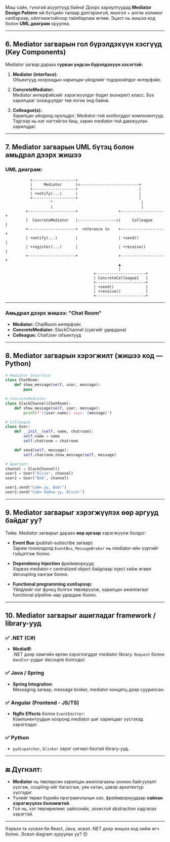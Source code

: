 Маш сайн, гүнзгий асуултууд байна! Доорх хариултуудад **Mediator Design Pattern**-ий бүтцийн талаар дэлгэрэнгүй, монгол + англи холимог хэлбэрээр, ойлгомжтойгоор тайлбарлаж өглөө. Эцэст нь жишээ код болон **UML диаграм** оруулна.

---

## **6. Mediator загварын гол бүрэлдэхүүн хэсгүүд (Key Components)**

Mediator загвар дараах **гурван үндсэн бүрэлдэхүүн хэсэгтэй:**

1. **Mediator (interface):**  
   Объектууд хоорондын харилцан үйлдлийг тодорхойлдог интерфэйс.

2. **ConcreteMediator:**  
   Mediator интерфэйсийг хэрэгжүүлдэг бодит (конкрет) класс. Бүх харилцааг зохицуулдаг төв логик энд байна.

3. **Colleague(s):**  
   Харилцан үйлдэлд оролцдог, Mediator-той холбогддог компонентууд. Тэдгээр нь нэг нэгтэйгээ биш, харин mediator-той дамжуулан харилцдаг.

---

## **7. Mediator загварын UML бүтэц болон амьдрал дээрх жишээ**

### **UML диаграм:**

```plaintext
           +-------------------+
           |     Mediator      |<--------------------------+
           +-------------------+                           |
           | +notify(...)      |                           |
           +-------------------+                           |
                    ^                                       |
                    |                                       |
         +---------------------+                  +-------------------+
         |  ConcreteMediator   |----------------->|     Colleague     |
         +---------------------+  reference to    +-------------------+
         | +notify(...)        |                  | +send()           |
         | +register(...)      |                  | +receive()        |
         +---------------------+                  +-------------------+
                                                  ▲
                                                  |
                                       +----------------------+
                                       | ConcreteColleague1   |
                                       +----------------------+
                                       | +send()              |
                                       | +receive()           |
                                       +----------------------+

```

---

### **Амьдрал дээрх жишээ: "Chat Room"**

- **Mediator:** ChatRoom интерфэйс
- **ConcreteMediator:** SlackChannel (сувгийг удирдана)
- **Colleague:** ChatUser объектууд

---

## **8. Mediator загварын хэрэгжилт (жишээ код — Python)**

```python
# Mediator Interface
class ChatRoom:
    def show_message(self, user, message):
        pass

# ConcreteMediator
class SlackChannel(ChatRoom):
    def show_message(self, user, message):
        print(f"[{user.name}] says: {message}")

# Colleague
class User:
    def __init__(self, name, chatroom):
        self.name = name
        self.chatroom = chatroom

    def send(self, message):
        self.chatroom.show_message(self, message)

# Ашиглалт
channel = SlackChannel()
user1 = User("Alice", channel)
user2 = User("Bob", channel)

user1.send("Сайн уу, Bob!")
user2.send("Сайн байна уу, Alice!")
```

---

## **9. Mediator загварыг хэрэгжүүлэх өөр аргууд байдаг уу?**

Тийм. Mediator загварыг дараах **өөр аргаар** хэрэгжүүлж болдог:

- **Event Bus** (publish-subscribe загвар):  
  Зарим тохиолдолд `EventBus`, `MessageBroker` нь mediator-ийн үүргийг гүйцэтгэж болно.

- **Dependency Injection** фреймворкууд:  
  Хэрвээ mediator-г centralized object байдлаар inject хийж өгвөл decoupling хангаж болно.

- **Functional programming хэлбэрээр:**  
  Үйлдлийг нэг функц болгон төвлөрүүлж, харилцан ажиллагааг functional pipeline-аар удирдаж болно.

---

## **10. Mediator загварыг ашигладаг framework / library-ууд**

### ✅ **.NET (C#)**
- **MediatR**:  
  .NET дээр хамгийн өргөн хэрэглэгддэг mediator library. `Request` болон `Handler`-уудыг decouple болгодог.

### ✅ **Java / Spring**
- **Spring Integration**:  
  Messaging загвар, message broker, mediator концепц дээр суурилсан.

### ✅ **Angular (Frontend - JS/TS)**
- **NgRx Effects** болон `EventEmitter`:  
  Компонентуудын хооронд mediator шиг харилцааг үүсгэхэд хэрэглэдэг.

### ✅ **Python**
- `pydispatcher`, `blinker` зэрэг сигнал-базтай library-ууд.

---

## 🔚 Дүгнэлт:

- **Mediator** нь төвлөрсөн харилцан ажиллагааны зохион байгуулалт үүсгэж, coupling-ийг багасгаж, уян хатан, цэвэр архитектур үүсгэдэг.
- Үүнийг төрөл бүрийн програмчлалын хэл, фреймворкуудаар **сайхан хэрэгжүүлэх боломжтой**.
- Гол нь, хэт төвлөрөлөөс зайлсхийх, зохистой abstraction хадгалах хэрэгтэй.

---

Хэрвээ та хүсвэл би React, Java, эсвэл .NET дээр жишээ код хийж өгч болно. Эсвэл diagram зуруулах уу? 😊